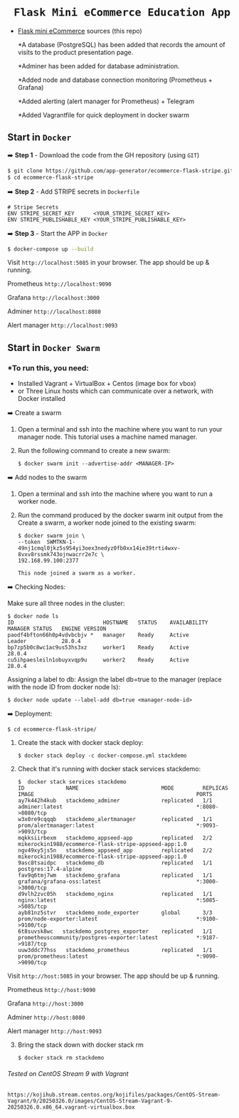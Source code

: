 # ` Flask Mini eCommerce Education App`

- [Flask mini eCommerce](https://github.com/app-generator/ecommerce-flask-stripe) sources (this repo)

  *A database (PostgreSQL) has been added that records the amount of visits to the product presentation page.
  
  *Adminer has been added for database administration.
  
  *Added node and database connection monitoring (Prometheus + Grafana)
  
  *Added alerting (alert manager for Prometheus) + Telegram

  *Added Vagrantfile for quick deployment in docker swarm
  

## Start in `Docker`
  :arrow_right: **Step 1** - Download the code from the GH repository (using `GIT`) 
```bash
$ git clone https://github.com/app-generator/ecommerce-flask-stripe.git
$ cd ecommerce-flask-stripe
```

 :arrow_right: **Step 2** - Add STRIPE secrets in `Dockerfile`
```Dokerfile
# Stripe Secrets 
ENV STRIPE_SECRET_KEY      <YOUR_STRIPE_SECRET_KEY>
ENV STRIPE_PUBLISHABLE_KEY <YOUR_STRIPE_PUBLISHABLE_KEY>
```

:arrow_right: **Step 3** - Start the APP in `Docker`
```bash
$ docker-compose up --build 
```
Visit `http://localhost:5085` in your browser. The app should be up & running.

Prometheus `http://localhost:9090`

Grafana `http://localhost:3000`

Adminer `http://localhost:8080`

Alert manager `http://localhost:9093`

## Start in `Docker Swarm` ##
### *To run this, you need:
- Installed Vagrant + VirtualBox + Centos (image box for vbox)
- or Three Linux hosts which can communicate over a network, with Docker installed

:arrow_right: Create a swarm

1. Open a terminal and ssh into the machine where you want to run your manager node. This tutorial uses a machine named manager.

2. Run the following command to create a new swarm:
   
       $ docker swarm init --advertise-addr <MANAGER-IP>
                        
:arrow_right: Add nodes to the swarm

1. Open a terminal and ssh into the machine where you want to run a worker node.

2. Run the command produced by the docker swarm init output from the Create a swarm, a worker node joined to the existing swarm:
   
       $ docker swarm join \
       --token  SWMTKN-1-49nj1cmql0jkz5s954yi3oex3nedyz0fb0xx14ie39trti4wxv-8vxv8rssmk743ojnwacrr2e7c \
       192.168.99.100:2377

       This node joined a swarm as a worker.

:arrow_right: Checking Nodes: 

Make sure all three nodes in the cluster:

    $ docker node ls
    ID                            HOSTNAME   STATUS    AVAILABILITY   MANAGER STATUS   ENGINE VERSION
    paodf4bfton66h0p4vdvbcbjv *   manager    Ready     Active         Leader           28.0.4
    bp7zp5b0c8wc1ac9us53hs3xz     worker1    Ready     Active                          28.0.4
    cu5ihpaesleiln1obuyxvqp9u     worker2    Ready     Active                          28.0.4


Assigning a label to db: Assign the label db=true to the manager (replace <manager-node-id> with the node ID from docker node ls):

    $ docker node update --label-add db=true <manager-node-id>
:arrow_right: Deployment:

    $ cd ecommerce-flask-stripe/
    
1. Create the stack with docker stack deploy:   

       $ docker stack deploy -c docker-compose.yml stackdemo
   
2. Check that it's running with docker stack services stackdemo:
    
       $  docker stack services stackdemo
       ID             NAME                          MODE         REPLICAS   IMAGE                                                   PORTS
       ay7k442h4kub   stackdemo_adminer             replicated   1/1        adminer:latest                                          *:8080->8080/tcp
       w3x0re9cqqqb   stackdemo_alertmanager        replicated   1/1        prom/alertmanager:latest                                *:9093->9093/tcp
       mqkksiirbexm   stackdemo_appseed-app         replicated   2/2        mikerockin1988/ecommerce-flask-stripe-appseed-app:1.0   
       ngv49xy5js5n   stackdemo_appseed_app         replicated   2/2        mikerockin1988/ecommerce-flask-stripe-appseed-app:1.0   
       9asc8tsaidpc   stackdemo_db                  replicated   1/1        postgres:17.4-alpine                                    
       fav9q6tmj7wm   stackdemo_grafana             replicated   1/1        grafana/grafana-oss:latest                              *:3000->3000/tcp
       d9vlh2zvc05h   stackdemo_nginx               replicated   1/1        nginx:latest                                            *:5085->5085/tcp
       ayb81nz5stvr   stackdemo_node_exporter       global       3/3        prom/node-exporter:latest                               *:9100->9100/tcp
       6t8suvsk8wc   stackdemo_postgres_exporter    replicated   1/1        prometheuscommunity/postgres-exporter:latest            *:9187->9187/tcp
       uuw3ddc77hss   stackdemo_prometheus          replicated   1/1        prom/prometheus:latest                                  *:9090->9090/tcp

Visit `http://host:5085` in your browser. The app should be up & running.

Prometheus `http://host:9090`

Grafana `http://host:3000`

Adminer `http://host:8080`

Alert manager `http://host:9093`

3. Bring the stack down with docker stack rm

       $ docker stack rm stackdemo

###### Tested on CentOS Stream 9 with Vagrant ###### 
    https://kojihub.stream.centos.org/kojifiles/packages/CentOS-Stream-Vagrant/9/20250326.0/images/CentOS-Stream-Vagrant-9-20250326.0.x86_64.vagrant-virtualbox.box
